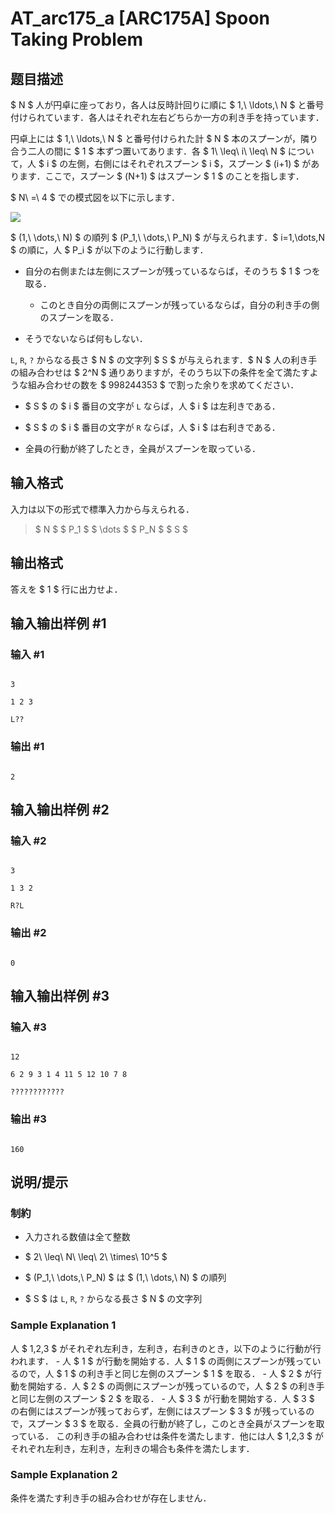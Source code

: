 # AT_arc175_a [ARC175A] Spoon Taking Problem

## 题目描述

[problemUrl]: https://atcoder.jp/contests/arc175/tasks/arc175_a

$ N $ 人が円卓に座っており，各人は反時計回りに順に $ 1,\ \ldots,\ N $ と番号付けられています．各人はそれぞれ左右どちらか一方の利き手を持っています．

円卓上には $ 1,\ \ldots,\ N $ と番号付けられた計 $ N $ 本のスプーンが，隣り合う二人の間に $ 1 $ 本ずつ置いてあります．各 $ 1\ \leq\ i\ \leq\ N $ について，人 $ i $ の左側，右側にはそれぞれスプーン $ i $，スプーン $ (i+1) $ があります．ここで，スプーン $ (N+1) $ はスプーン $ 1 $ のことを指します．

$ N\ =\ 4 $ での模式図を以下に示します．

![](https://cdn.luogu.com.cn/upload/vjudge_pic/AT_arc175_a/e6f0a6024a199111c69d24084c2b3068c72489fd.png)

$ (1,\ \dots,\ N) $ の順列 $ (P_1,\ \dots,\ P_N) $ が与えられます．$ i=1,\dots,N $ の順に，人 $ P_i $ が以下のように行動します．

- 自分の右側または左側にスプーンが残っているならば，そのうち $ 1 $ つを取る． 
  - このとき自分の両側にスプーンが残っているならば，自分の利き手の側のスプーンを取る．
- そうでないならば何もしない．
 
`L`, `R`, `?` からなる長さ $ N $ の文字列 $ S $ が与えられます．$ N $ 人の利き手の組み合わせは $ 2^N $ 通りありますが，そのうち以下の条件を全て満たすような組み合わせの数を $ 998244353 $ で割った余りを求めてください．

- $ S $ の $ i $ 番目の文字が `L` ならば，人 $ i $ は左利きである．
- $ S $ の $ i $ 番目の文字が `R` ならば，人 $ i $ は右利きである．
- 全員の行動が終了したとき，全員がスプーンを取っている．

## 输入格式

入力は以下の形式で標準入力から与えられる．

> $ N $ $ P_1 $ $ \dots $ $ P_N $ $ S $

## 输出格式

答えを $ 1 $ 行に出力せよ．

## 输入输出样例 #1

### 输入 #1

```
3
1 2 3
L??
```

### 输出 #1

```
2
```

## 输入输出样例 #2

### 输入 #2

```
3
1 3 2
R?L
```

### 输出 #2

```
0
```

## 输入输出样例 #3

### 输入 #3

```
12
6 2 9 3 1 4 11 5 12 10 7 8
????????????
```

### 输出 #3

```
160
```

## 说明/提示

### 制約

- 入力される数値は全て整数
- $ 2\ \leq\ N\ \leq\ 2\ \times\ 10^5 $
- $ (P_1,\ \dots,\ P_N) $ は $ (1,\ \dots,\ N) $ の順列
- $ S $ は `L`, `R`, `?` からなる長さ $ N $ の文字列
 
### Sample Explanation 1

人 $ 1,2,3 $ がそれぞれ左利き，左利き，右利きのとき，以下のように行動が行われます． - 人 $ 1 $ が行動を開始する．人 $ 1 $ の両側にスプーンが残っているので，人 $ 1 $ の利き手と同じ左側のスプーン $ 1 $ を取る． - 人 $ 2 $ が行動を開始する．人 $ 2 $ の両側にスプーンが残っているので，人 $ 2 $ の利き手と同じ左側のスプーン $ 2 $ を取る． - 人 $ 3 $ が行動を開始する．人 $ 3 $ の右側にはスプーンが残っておらず，左側にはスプーン $ 3 $ が残っているので，スプーン $ 3 $ を取る．全員の行動が終了し，このとき全員がスプーンを取っている． この利き手の組み合わせは条件を満たします．他には人 $ 1,2,3 $ がそれぞれ左利き，左利き，左利きの場合も条件を満たします．

### Sample Explanation 2

条件を満たす利き手の組み合わせが存在しません．